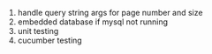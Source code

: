 1. handle query string args for page number and size
2. embedded database if mysql not running
3. unit testing
4. cucumber testing